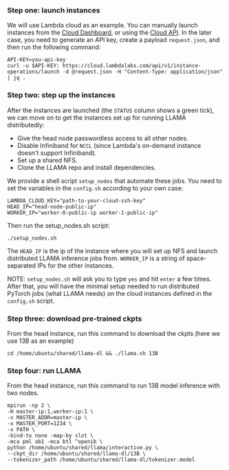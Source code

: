 ### Step one: launch instances

We will use Lambda cloud as an example. You can manually launch instances from the [Cloud Dashboard](https://cloud.lambdalabs.com/instances), or using the [Cloud API](https://docs.lambdalabs.com/cloud/launch-instance-api/). In the later case, you need to generate an API key, create a payload `request.json`, and then run the following command:

```
API-KEY=you-api-key
curl -u $API-KEY: https://cloud.lambdalabs.com/api/v1/instance-operations/launch -d @request.json -H "Content-Type: application/json" | jq .
```

### Step two: step up the instances

After the instances are launched (the `STATUS` column shows a green tick), we can move on to get the instances set up for running LLAMA distributedly:

- Give the head node passwordless access to all other nodes.
- Disable Infiniband for `NCCL` (since Lambda's on-demand instance doesn't support Infiniband).
- Set up a shared NFS.
- Clone the LLAMA repo and install dependencies.

We provide a shell script `setup_nodes` that automate these jobs. You need to set the variables in the `config.sh` according to your own case:

```
LAMBDA_CLOUD_KEY="path-to-your-cloud-ssh-key"
HEAD_IP="head-node-public-ip"
WORKER_IP="worker-0-public-ip worker-1-public-ip"
```

Then run the setup_nodes.sh script:

```
./setup_nodes.sh
```

The `HEAD_IP` is the ip of the instance where you will set up NFS and launch distributed LLAMA inference jobs from. `WORKER_IP` is a string of space-separated IPs for the other instances.

NOTE: `setup_nodes.sh` will ask you to type `yes` and hit `enter` a few times. After that, you will have the minimal setup needed to run distributed PyTorch jobs (what LLAMA needs) on the cloud instances defined in the `config.sh` script.

### Step three: download pre-trained ckpts

From the head instance, run this command to download the ckpts (here we use 13B as an example)

```
cd /home/ubuntu/shared/llama-dl && ./llama.sh 13B
```

### Step four: run LLAMA

From the head instance, run this command to run 13B model inference with two nodes.

```
mpirun -np 2 \
-H master-ip:1,worker-ip:1 \
-x MASTER_ADDR=master-ip \
-x MASTER_PORT=1234 \
-x PATH \
-bind-to none -map-by slot \
-mca pml ob1 -mca btl ^openib \
python /home/ubuntu/shared/llama/interactive.py \
--ckpt_dir /home/ubuntu/shared/llama-dl/13B \
--tokenizer_path /home/ubuntu/shared/llama-dl/tokenizer.model
```
